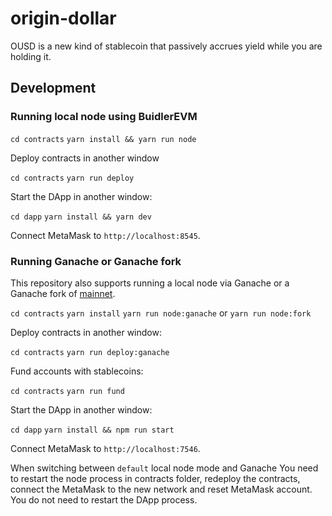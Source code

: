 # origin-dollar

OUSD is a new kind of stablecoin that passively accrues yield while you are holding it.


## Development

### Running local node using BuidlerEVM

`cd contracts`
`yarn install && yarn run node`

Deploy contracts in another window

`cd contracts`
`yarn run deploy`

Start the DApp in another window:

`cd dapp`
`yarn install && yarn dev`

Connect MetaMask to `http://localhost:8545`.

### Running Ganache or Ganache fork

This repository also supports running a local node via Ganache or a Ganache fork of [mainnet](https://medium.com/ethereum-grid/forking-ethereum-mainnet-mint-your-own-dai-d8b62a82b3f7).


`cd contracts`
`yarn install`
`yarn run node:ganache` or `yarn run node:fork`

Deploy contracts in another window:

`cd contracts`
`yarn run deploy:ganache`

Fund accounts with stablecoins:

`cd contracts`
`yarn run fund`

Start the DApp in another window:

`cd dapp`
`yarn install && npm run start`

Connect MetaMask to `http://localhost:7546`.

When switching between `default` local node mode and Ganache You need to restart the node process in contracts folder, redeploy the contracts, connect the MetaMask to the new network and reset MetaMask account. You do not need to restart the DApp process.
